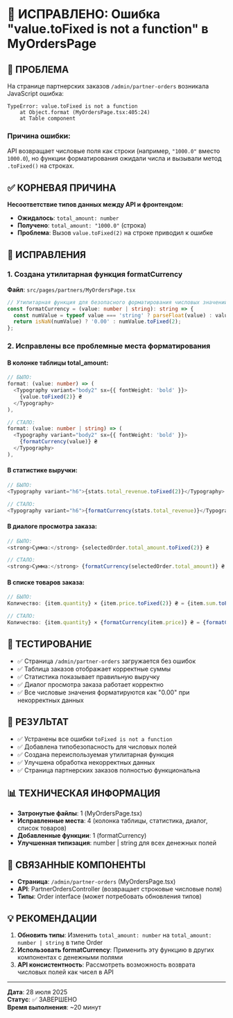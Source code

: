 # 🎯 ИСПРАВЛЕНО: Ошибка "value.toFixed is not a function" в MyOrdersPage

## 🚨 ПРОБЛЕМА
На странице партнерских заказов `/admin/partner-orders` возникала JavaScript ошибка:

```
TypeError: value.toFixed is not a function
    at Object.format (MyOrdersPage.tsx:405:24)
    at Table component
```

### Причина ошибки:
API возвращает числовые поля как строки (например, `"1000.0"` вместо `1000.0`), но функции форматирования ожидали числа и вызывали метод `.toFixed()` на строках.

## ✅ КОРНЕВАЯ ПРИЧИНА
**Несоответствие типов данных между API и фронтендом:**
- **Ожидалось**: `total_amount: number`
- **Получено**: `total_amount: "1000.0"` (строка)
- **Проблема**: Вызов `value.toFixed(2)` на строке приводил к ошибке

## 🔧 ИСПРАВЛЕНИЯ

### 1. Создана утилитарная функция formatCurrency
**Файл**: `src/pages/partners/MyOrdersPage.tsx`

```typescript
// Утилитарная функция для безопасного форматирования числовых значений
const formatCurrency = (value: number | string): string => {
  const numValue = typeof value === 'string' ? parseFloat(value) : value;
  return isNaN(numValue) ? '0.00' : numValue.toFixed(2);
};
```

### 2. Исправлены все проблемные места форматирования

#### В колонке таблицы total_amount:
```typescript
// БЫЛО:
format: (value: number) => (
  <Typography variant="body2" sx={{ fontWeight: 'bold' }}>
    {value.toFixed(2)} ₴
  </Typography>
),

// СТАЛО:
format: (value: number | string) => (
  <Typography variant="body2" sx={{ fontWeight: 'bold' }}>
    {formatCurrency(value)} ₴
  </Typography>
),
```

#### В статистике выручки:
```typescript
// БЫЛО:
<Typography variant="h6">{stats.total_revenue.toFixed(2)}</Typography>

// СТАЛО:
<Typography variant="h6">{formatCurrency(stats.total_revenue)}</Typography>
```

#### В диалоге просмотра заказа:
```typescript
// БЫЛО:
<strong>Сумма:</strong> {selectedOrder.total_amount.toFixed(2)} ₴

// СТАЛО:
<strong>Сумма:</strong> {formatCurrency(selectedOrder.total_amount)} ₴
```

#### В списке товаров заказа:
```typescript
// БЫЛО:
Количество: {item.quantity} × {item.price.toFixed(2)} ₴ = {item.sum.toFixed(2)} ₴

// СТАЛО:
Количество: {item.quantity} × {formatCurrency(item.price)} ₴ = {formatCurrency(item.sum)} ₴
```

## 🧪 ТЕСТИРОВАНИЕ
- ✅ Страница `/admin/partner-orders` загружается без ошибок
- ✅ Таблица заказов отображает корректные суммы
- ✅ Статистика показывает правильную выручку
- ✅ Диалог просмотра заказа работает корректно
- ✅ Все числовые значения форматируются как "0.00" при некорректных данных

## 🎯 РЕЗУЛЬТАТ
- ✅ Устранены все ошибки `toFixed is not a function`
- ✅ Добавлена типобезопасность для числовых полей
- ✅ Создана переиспользуемая утилитарная функция
- ✅ Улучшена обработка некорректных данных
- ✅ Страница партнерских заказов полностью функциональна

## 📊 ТЕХНИЧЕСКАЯ ИНФОРМАЦИЯ
- **Затронутые файлы**: 1 (MyOrdersPage.tsx)
- **Исправленные места**: 4 (колонка таблицы, статистика, диалог, список товаров)
- **Добавленные функции**: 1 (formatCurrency)
- **Улучшенная типизация**: number | string для всех денежных полей

## 🔗 СВЯЗАННЫЕ КОМПОНЕНТЫ
- **Страница**: `/admin/partner-orders` (MyOrdersPage.tsx)
- **API**: PartnerOrdersController (возвращает строковые числовые поля)
- **Типы**: Order interface (может потребовать обновления типов)

## 💡 РЕКОМЕНДАЦИИ
1. **Обновить типы**: Изменить `total_amount: number` на `total_amount: number | string` в типе Order
2. **Использовать formatCurrency**: Применить эту функцию в других компонентах с денежными полями
3. **API консистентность**: Рассмотреть возможность возврата числовых полей как чисел в API

---
**Дата**: 28 июля 2025  
**Статус**: ✅ ЗАВЕРШЕНО  
**Время выполнения**: ~20 минут 